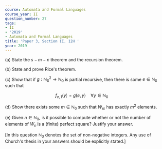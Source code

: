 ```yaml
---
course: Automata and Formal Languages
course_year: II
question_number: 27
tags:
- II
- '2019'
- Automata and Formal Languages
title: 'Paper 3, Section II, 12H '
year: 2019
---
```




(a) State the $s-m-n$ theorem and the recursion theorem.

(b) State and prove Rice's theorem.

(c) Show that if $g: \mathbb{N}_{0}^{2} \rightarrow \mathbb{N}_{0}$ is partial recursive, then there is some $e \in \mathbb{N}_{0}$ such that

$$f_{e, 1}(y)=g(e, y) \quad \forall y \in \mathbb{N}_{0}$$

(d) Show there exists some $m \in \mathbb{N}_{0}$ such that $W_{m}$ has exactly $m^{2}$ elements.

(e) Given $n \in \mathbb{N}_{0}$, is it possible to compute whether or not the number of elements of $W_{n}$ is a (finite) perfect square? Justify your answer.

[In this question $\mathbb{N}_{0}$ denotes the set of non-negative integers. Any use of Church's thesis in your answers should be explicitly stated.]